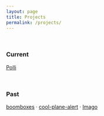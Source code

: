 ```yaml
---
layout: page
title: Projects
permalink: /projects/
---
```


<br>

### Current


<!-- [Polli](/projects/polli) -->
[Polli](https://polli.ai)



<br>

### Past


[boomboxes](/projects/boomboxes) · [cool-plane-alert](/projects/cool-plane-alert) · [Imago](/projects/imago)

<br>
<br>